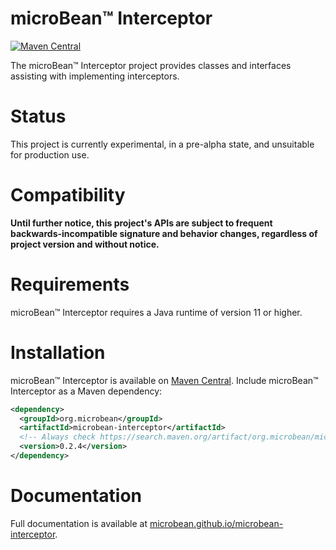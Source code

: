 # microBean™ Interceptor

[![Maven Central](https://img.shields.io/maven-central/v/org.microbean/microbean-interceptor.svg?label=Maven%20Central)](https://search.maven.org/artifact/org.microbean/microbean-interceptor)

The microBean™ Interceptor project provides classes and interfaces assisting with implementing interceptors.

# Status

This project is currently experimental, in a pre-alpha state, and unsuitable for production use.

# Compatibility

**Until further notice, this project's APIs are subject to frequent backwards-incompatible signature and behavior
changes, regardless of project version and without notice.**

# Requirements

microBean™ Interceptor requires a Java runtime of version 11 or higher.

# Installation

microBean™ Interceptor is available on [Maven
Central](https://search.maven.org/artifact/org.microbean/microbean-interceptor).  Include microBean™ Interceptor as a
Maven dependency:

```xml
<dependency>
  <groupId>org.microbean</groupId>
  <artifactId>microbean-interceptor</artifactId>
  <!-- Always check https://search.maven.org/artifact/org.microbean/microbean-interceptor for up-to-date available versions. -->
  <version>0.2.4</version>
</dependency>
```

# Documentation

Full documentation is available at
[microbean.github.io/microbean-interceptor](https://microbean.github.io/microbean-interceptor/).
